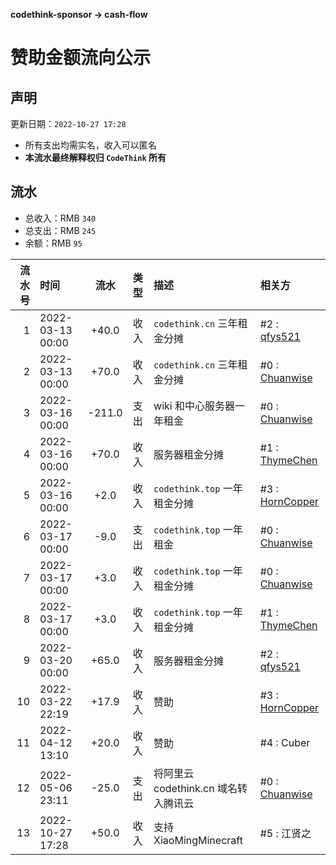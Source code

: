 **codethink-sponsor -> cash-flow**
# 赞助金额流向公示

## 声明

更新日期：`2022-10-27 17:28`

* 所有支出均需实名，收入可以匿名
* **本流水最终解释权归 `CodeThink` 所有**

## 流水

* 总收入：RMB `340`
* 总支出：RMB `245`
* 余额：RMB `95`

| 流水号 | 时间             |  流水  | 类型 | 描述                                 | 相关方                                           |
|-------:|:-----------------|:------:|:-----|:-------------------------------------|:-------------------------------------------------|
|      1 | 2022-03-13 00:00 | +40.0  | 收入 | `codethink.cn` 三年租金分摊          | #2 : [qfys521](https://github.com/qfys521)       |
|      2 | 2022-03-13 00:00 | +70.0  | 收入 | `codethink.cn` 三年租金分摊          | #0 : [Chuanwise](https://github.com/Chuanwise)   |
|      3 | 2022-03-16 00:00 | -211.0 | 支出 | wiki 和中心服务器一年租金            | #0 : [Chuanwise](https://github.com/Chuanwise)   |
|      4 | 2022-03-16 00:00 | +70.0  | 收入 | 服务器租金分摊                       | #1 : [ThymeChen](https://github.com/ThymeChen)   |
|      5 | 2022-03-16 00:00 |  +2.0  | 收入 | `codethink.top` 一年租金分摊         | #3 : [HornCopper](https://github.com/HornCopper) |
|      6 | 2022-03-17 00:00 |  -9.0  | 支出 | `codethink.top` 一年租金             | #0 : [Chuanwise](https://github.com/Chuanwise)   |
|      7 | 2022-03-17 00:00 |  +3.0  | 收入 | `codethink.top` 一年租金分摊         | #0 : [Chuanwise](https://github.com/Chuanwise)   |
|      8 | 2022-03-17 00:00 |  +3.0  | 收入 | `codethink.top` 一年租金分摊         | #1 : [ThymeChen](https://github.com/ThymeChen)   |
|      9 | 2022-03-20 00:00 | +65.0  | 收入 | 服务器租金分摊                       | #2 : [qfys521](https://github.com/qfys521)       |
|     10 | 2022-03-22 22:19 | +17.9  | 收入 | 赞助                                 | #3 : [HornCopper](https://github.com/HornCopper) |
|     11 | 2022-04-12 13:10 | +20.0  | 收入 | 赞助                                 | #4 : Cuber                                       |
|     12 | 2022-05-06 23:11 | -25.0  | 支出 | 将阿里云 codethink.cn 域名转入腾讯云 | #0 : [Chuanwise](https://github.com/Chuanwise)   |
|     13 | 2022-10-27 17:28 | +50.0  | 收入 | 支持 XiaoMingMinecraft               | #5 : 江贤之                                      |

